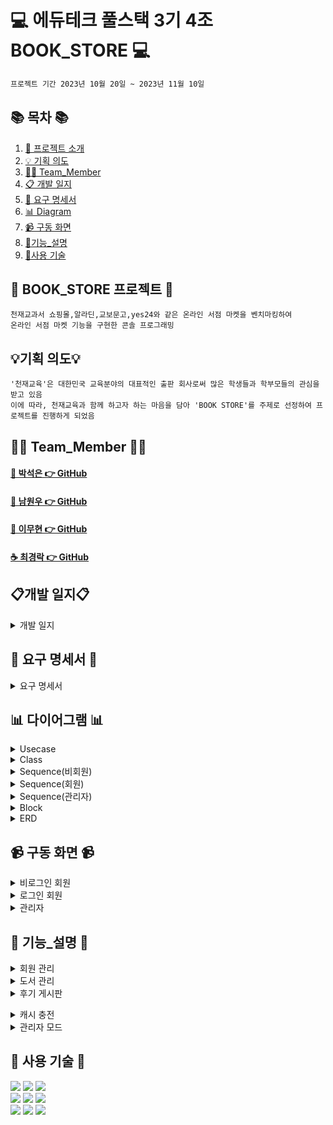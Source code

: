 #  💻 에듀테크 풀스택 3기 4조 BOOK_STORE 💻
```bash
프로젝트 기간 2023년 10월 20일 ~ 2023년 11월 10일
```
## 📚 목차 📚

1. [📖 프로젝트 소개](#-bookstore-프로젝트-)
2. [💡 기획 의도](https://github.com/wwnoov/Team_ProJect#%EA%B8%B0%ED%9A%8D-%EC%9D%98%EB%8F%84)
3. [🙋‍♀️ Team_Member](#%EF%B8%8F-team_member-%EF%B8%8F)
4. [📋 개발 일지](https://github.com/wwnoov/Team_ProJect#%EA%B0%9C%EB%B0%9C-%EC%9D%BC%EC%A7%80)
5. [📂 요구 명세서](#%EF%B8%8F-diagram-%EF%B8%8F)
6. [📊 Diagram](https://github.com/wwnoov/Team_ProJect#-%EB%8B%A4%EC%9D%B4%EC%96%B4%EA%B7%B8%EB%9E%A8-)
7. [📹 구동 화면](https://github.com/wwnoov/Team_ProJect#-%EA%B5%AC%EB%8F%99-%ED%99%94%EB%A9%B4-)
8. [📝기능_설명](https://github.com/wwnoov/Team_ProJect/blob/main/README.md#-%EB%8B%A4%EC%9D%B4%EC%96%B4%EA%B7%B8%EB%9E%A8-)
9. [🔨사용 기술](https://github.com/wwnoov/Team_ProJect#-%EC%82%AC%EC%9A%A9-%EA%B8%B0%EC%88%A0-)
   
      
## 📖 BOOK_STORE 프로젝트 📖
```bash프로젝트 소개
천재교과서 쇼핑몰,알라딘,교보문고,yes24와 같은 온라인 서점 마켓을 벤치마킹하여
온라인 서점 마켓 기능을 구현한 콘솔 프로그래밍
```
## 💡기획 의도💡
```
'천재교육'은 대한민국 교육분야의 대표적인 출판 회사로써 많은 학생들과 학부모들의 관심을 받고 있음
이에 따라, 천재교육과 함께 하고자 하는 마음을 담아 'BOOK STORE'를 주제로 선정하여 프로젝트를 진행하게 되었음
```

## 🙋‍♀️ Team_Member 🙋‍♀️
#### [🎵 박석은 👉 GitHub](https://github.com/seokeunpark)
#### [🌱 남원우 👉 GitHub](https://github.com/wwnoov)
#### [🧟 이무현 👉 GitHub](https://github.com/LMH9999)
#### [☕ 최경락 👉 GitHub](https://github.com/raknrak)

## 📋개발 일지📋
<details><summary>개발 일지</summary>
   
![개발일지](https://github.com/wwnoov/Team_ProJect/assets/145524959/02abd97a-26c8-4e52-ba7a-9e85c5d4b296)
</details>

## 📂 요구 명세서 📂

<details><summary>요구 명세서</summary>
<img src="https://github.com/seokeunpark/Team_ProJect/assets/145525099/3b508bc4-b048-4e12-822c-4d3daa21ba7d">
</details>

## 📊 다이어그램 📊

<details><summary>Usecase</summary>
  
<img src="https://github.com/wwnoov/Team_ProJect/assets/145525099/2071762d-0850-40c1-b715-3af16f36b7be">

</details>

<details><summary>Class</summary>
    
<img src="https://github.com/seokeunpark/Team_ProJect/assets/145525099/5350cac5-b8af-48d6-b732-17e886037df0">

</details>
<details><summary>Sequence(비회원)</summary>
    
<img src="https://github.com/seokeunpark/Team_ProJect/assets/145525099/b479afc3-e8f9-4ee9-be58-9f7ae4927553">

</details>

</details>
<details><summary>Sequence(회원)</summary>
    
<img src="https://github.com/seokeunpark/Team_ProJect/assets/145525099/76d38c0d-66aa-45b3-846b-07972275234c">

</details>

</details>
<details><summary>Sequence(관리자)</summary>
    
<img src="https://github.com/seokeunpark/Team_ProJect/assets/145525099/a9dc285b-1a93-4886-9d32-edbba7e26783">

</details>

<details><summary>Block</summary>
    
<img src="https://github.com/seokeunpark/Team_ProJect/assets/145525099/26862a15-f0d3-4763-b8a4-fb26e16cd364">
    
</details>

<details><summary>ERD</summary>
<img src="https://github.com/seokeunpark/Team_ProJect/assets/145525099/824d1422-3be9-4b6e-90f2-78357c942dbe">
    
</details>

## 📹 구동 화면 📹

<details><summary>비로그인 회원</summary>
   
![일반회원](https://user-images.githubusercontent.com/145524959/280589563-33cc394a-bcfe-41e9-b6ab-49863de391c8.gif)
</details>
    
<details><summary>로그인 회원</summary>
    
![일반회원](https://github.com/wwnoov/Team_ProJect/assets/145524959/33cc394a-bcfe-41e9-b6ab-49863de391c8)

</details>

<details><summary>관리자</summary>
    
![관리자](https://github.com/wwnoov/Team_ProJect/assets/145524959/e6c1562f-5b48-454f-a033-6312a0112a1f) 

</details>

## 📝 기능_설명 📝

<details><summary>회원 관리
</summary>
   
[- 회원 가입시 중복 아이디 체크](https://github.com/wwnoov/Team_ProJect/blob/3d71db7397e3876ed22a09574323a7d3f5cff59e/Team_BookStore/src/BookStore.java#L1472C9-L1493C17) <br/>
[- 관리자 아이디 가입 불가](https://github.com/wwnoov/Team_ProJect/blob/3d71db7397e3876ed22a09574323a7d3f5cff59e/Team_BookStore/src/BookStore.java#L1464C13-L1467C23)<br/>
[- 로그인 시 비밀번호 오류 3회 시 로그인 불가](https://github.com/wwnoov/Team_ProJect/blob/3d71db7397e3876ed22a09574323a7d3f5cff59e/Team_BookStore/src/BookStore.java#L132C5-L188C17)<br/>
</details>

<details><summary>도서 관리
</summary>
- 도서 조회 · 구매 <br/>
- 도서 구매 시 재고 감소<br/>
- 추천 도서 <br/>
</details>

<details><summary>후기 게시판
</summary>
   
[- 후기 게시글 등록](https://github.com/wwnoov/Team_ProJect/blob/4746ae41dc91a54c0eb54f17055d513a52899c29/Team_BookStore/src/BookStore.java#L271C5-L309C6) <br>
[- 후기 게시글 수정](https://github.com/wwnoov/Team_ProJect/blob/4746ae41dc91a54c0eb54f17055d513a52899c29/Team_BookStore/src/BookStore.java#L437C5-L471C21) <br>
[- 후기 게시글 삭제](https://github.com/wwnoov/Team_ProJect/blob/4746ae41dc91a54c0eb54f17055d513a52899c29/Team_BookStore/src/BookStore.java#L476C5-L494C6) </details>

<details><summary>캐시 충전
</summary>
- 캐시 충전
</details>

<details><summary>관리자 모드
</summary>
- 관리자 모드
</details>
   


## 🔨 사용 기술 🔨
<div>
<img src="https://img.shields.io/badge/JAVA-C01818?style=flat-square&logo=coffeescript&logoColor=white" />
<img src="https://img.shields.io/badge/MySQL-4479A1?style=flat&logo=MySQL&logoColor=white" />
<img src="https://img.shields.io/badge/MariaDB-003545?style=flat&logo=MariaDB&logoColor=white" />
<br>
<img src="https://img.shields.io/badge/IntelliJ-000000?style=flat-square&logo=intellijidea&logoColor=white" />
<img src="https://img.shields.io/badge/Slack-4A154B?style=flat-square&logo=slack&logoColor=white" />
<img src="https://img.shields.io/badge/StarUML-E25A1C?style=flat-square&logo=apachespark&logoColor=white" />
<br>
<img src="https://img.shields.io/badge/GitHub-181717?style=flat-square&logo=GitHub&logoColor=white" />
<img src="https://img.shields.io/badge/Git-F05032?style=flat-square&logo=git&logoColor=white" />
<img src="https://img.shields.io/badge/Sourcetree-0052CC?style=flat-square&logo=Sourcetree&logoColor=blue" />
<br>

</div>


